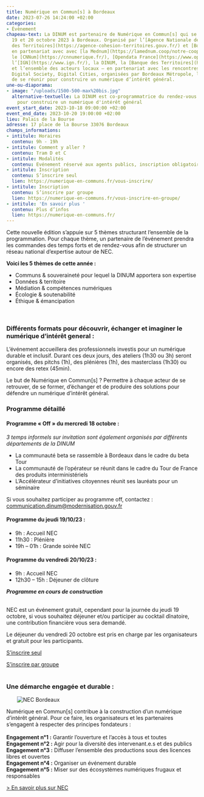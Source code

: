 ```yaml
---
title: Numérique en Commun[s] à Bordeaux
date: 2023-07-26 14:24:00 +02:00
categories:
- Évènement
chapeau-text: La DINUM est partenaire de Numérique en Commun[s] qui se tiendra du
  19 et 20 octobre 2023 à Bordeaux. Organisé par l’[Agence Nationale de la Cohésion
  des Territoires](https://agence-cohesion-territoires.gouv.fr/) et [Bordeaux Métropole](https://www.bordeaux-metropole.fr/)
  en partenariat avec avec [la Mednum](https://lamednum.coop/notre-cooperative/),
  le [CNNum](https://cnnumerique.fr/), [Opendata France](https://www.opendatafrance.net/),
  l’[IGN](https://www.ign.fr/), la DINUM, la [Banque des Territoires](https://www.banquedesterritoires.fr/)
  et l’ensemble des acteurs locaux – en partenariat avec les rencontres internationales
  Digital Society, Digital Cities, organisées par Bordeaux Métropole, l’objectif est
  de se réunir pour construire un numérique d’intérêt général.
une-ou-diaporama:
- image: "/uploads/1500-500-max%20bis.jpg"
  alternative-textuelle: La DINUM est co-programmatrice du rendez-vous incontournable
    pour construire un numérique d'intérêt général
event_start_date: 2023-10-18 09:00:00 +02:00
event_end_date: 2023-10-20 19:00:00 +02:00
lieu: Palais de la Bourse
adresse: 17 place de la Bourse 33076 Bordeaux
champs_informations:
- intitule: Horaires
  contenu: 9h - 19h
- intitule: Comment y aller ?
  contenu: Tram D et C
- intitule: Modalités
  contenu: Evénement réservé aux agents publics, inscription obligatoire
- intitule: Inscription
  contenu: S’inscrire seul
  lien: https://numerique-en-communs.fr/vous-inscrire/
- intitule: Inscription
  contenu: S’inscrire par groupe
  lien: https://numerique-en-communs.fr/vous-inscrire-en-groupe/
- intitule: 'En savoir plus '
  contenu: Plus d’infos
  lien: https://numerique-en-communs.fr/
---
```


Cette nouvelle édition s’appuie sur 5 thèmes structurant l’ensemble de la programmation. Pour chaque thème, un partenaire de l’événement prendra les commandes des temps forts et de rendez-vous afin de structurer un réseau national d’expertise autour de NEC.

**Voici les 5 thèmes de cette année :**
* Communs & souveraineté pour lequel la DINUM apportera son expertise
* Données & territoire
* Médiation & compétences numériques
* Écologie & soutenabilité
* Éthique & émancipation
<br>

### Différents formats pour découvrir, échanger et imaginer le numérique d’intérêt general : 

L’événement accueillera des professionnels investis pour un numérique durable et inclusif. Durant ces deux jours, des ateliers (1h30 ou 3h) seront organisés, des pitchs (1h), des plénières (1h), des masterclass (1h30) ou encore des retex (45min). 

Le but de Numérique en Commun[s] ? Permettre à chaque acteur de se retrouver, de se former, d’échanger et de produire des solutions pour défendre un numérique d’intérêt général.

### Programme détaillé
#### Programme « Off » du mercredi 18 octobre :
*3 temps informels sur invitation sont également organisés par différents départements de la DINUM*
* La communauté beta se rassemble à Bordeaux dans le cadre du beta Tour
* La communauté de l’opérateur se réunit dans le cadre du Tour de France des produits interministériels
* L’Accélérateur d’initiatives citoyennes réunit ses lauréats pour un séminaire

Si vous souhaitez participer au programme off, contactez : communication.dinum@modernisation.gouv.fr

#### Programme du jeudi 19/10/23 : 
* 9h : Accueil NEC
* 11h30 : Plénière
* 19h – 01h : Grande soirée NEC

#### Programme du vendredi 20/10/23 : 
* 9h : Accueil NEC
* 12h30 – 15h : Déjeuner de clôture

***Programme en cours de construction***
<br>
<br>

NEC est un événement gratuit, cependant pour la journée du jeudi 19 octobre, si vous souhaitez déjeuner et/ou participer au cocktail dînatoire, une contribution financière vous sera demandé.

Le déjeuner du vendredi 20 octobre est pris en charge par les organisateurs et gratuit pour les participants.

<div class="lien-important" style="margin-bottom:10px"> <p><a href="https://numerique-en-communs.fr/vous-inscrire/">S’inscrire seul</a></p> </div>

<div class="lien-important" style="margin-bottom:10px"> <p><a href="https://numerique-en-communs.fr/vous-inscrire-en-groupe/">S’inscrire par groupe</a></p> </div>

<div class="encadre noir" style="margin-bottom:40px"><h3 style="margin-top: 40px;">Une démarche engagée et durable :</h3>
<figure class="image-left" style="width: 30%; margin-right: 1em; margin-left: 2em;"> 
<img src="/uploads/1500-500-max%20bis.jpg" alt="NEC Bordeaux">
</figure><p>Numérique en Commun[s] contribue à la construction d’un numérique d’intérêt général. Pour ce faire, les organisateurs et les partenaires s’engagent à respecter des principes fondateurs :
<br> 
<br>
<strong>Engagement n°1 :</strong> Garantir l’ouverture et l’accès à tous et toutes
<br>
<strong>Engagement n°2 :</strong> Agir pour la diversité des intervenant.e.s et des publics
<br>
<strong>Engagement n°3 :</strong> Diffuser l’ensemble des productions sous des licences libres et ouvertes
<br>
<strong>Engagement n°4 :</strong> Organiser un événement durable
<br>
<strong>Engagement n°5 :</strong> Miser sur des écosystèmes numériques frugaux et responsables
<br></p>
<p><a href="https://numerique-en-communs.fr/" title="En savoir plus sur NEC - Lien externe">> En savoir plus sur NEC</a></p>
</div>

